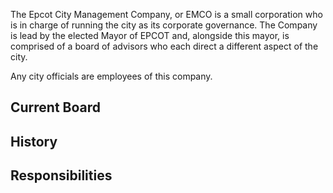 The Epcot City Management Company, or EMCO is a small corporation who is in charge of running the city as its corporate governance. The Company is lead by the elected Mayor of EPCOT and, alongside this mayor, is comprised of a board of advisors who each direct a different aspect of the city. 

Any city officials are employees of this company.

## Current Board

## History

## Responsibilities

